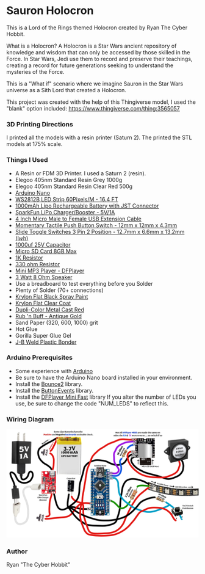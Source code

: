 # Sauron Holocron
This is a Lord of the Rings themed Holocron created by Ryan The Cyber Hobbit.

What is a Holocron?  A Holocron is a Star Wars ancient repository of knowledge and wisdom that can only be accessed by those skilled in the Force. In Star Wars, Jedi use them to record and preserve their teachings, creating a record for future generations seeking to understand the mysteries of the Force.

This is a "What if" scenario where we imagine Sauron in the Star Wars universe as a Sith Lord that created a Holocron.

This project was created with the help of this Thingiverse model, I used the "blank" option included: https://www.thingiverse.com/thing:3565057 


### 3D Printing Directions
I printed all the models with a resin printer (Saturn 2).
The printed the STL models at 175% scale. 


### Things I Used
* A Resin or FDM 3D Printer. I used a Saturn 2 (resin).
* Elegoo 405nm Standard Resin Grey 1000g
* Elegoo 405nm Standard Resin Clear Red 500g
* [Arduino Nano](https://www.amazon.com/dp/B07G99NNXL)
* [WS2812B LED Strip 60Pixels/M - 16.4 FT](https://www.amazon.com/dp/B01CDTEJBG)
* [1000mAh Lipo Rechargeable Battery with JST Connector](https://www.amazon.com/dp/B07BTV3W87)
* [SparkFun LiPo Charger/Booster - 5V/1A](https://www.amazon.com/dp/B076953CYL)
* [4 Inch Micro Male to Female USB Extension Cable](https://www.amazon.com/dp/B071NR19BQ)
* [Momentary Tactile Push Button Switch - 12mm x 12mm x 4.3mm](https://www.amazon.com/dp/B07CG6HVY9)
* [Slide Toggle Switches 3 Pin 2 Position - 12.7mm x 6.6mm x 13.2mm (l*w*h)](https://www.amazon.com/dp/B08H5BQ6Y8)
* [1000uf 25V Capacitor](https://www.amazon.com/dp/B06WGPNM19)
* [Micro SD Card 8GB Max](https://www.amazon.com/dp/B085ZVG84C)
* [1K Resistor](https://www.amazon.com/dp/B06WRQS97C)
* [330 ohm Resistor](https://www.amazon.com/dp/B06WRQS97C)
* [Mini MP3 Player - DFPlayer](https://www.amazon.com/dp/B07Y2YKYRS)
* [3 Watt 8 Ohm Speaker](https://www.amazon.com/dp/B07FTB281F)
* Use a breadboard to test everything before you Solder
* Plenty of Solder (70+ connections)
* [Krylon Flat Black Spray Paint](https://www.amazon.com/Krylon-K05546007-COLORmaxx-Spray-Aerosol/dp/B07LFWTW93) 
* [Krylon Flat Clear Coat](https://www.amazon.com/Krylon-K05547007-COLORmaxx-Spray-Aerosol/dp/B07LFWTQNG)
* [Dupli-Color Metal Cast Red](https://www.amazon.com/dp/B000994BUM)
* [Rub 'n Buff - Antique Gold](https://www.amazon.com/dp/B0BC224DPV)
* Sand Paper (320, 600, 1000) grit
* Hot Glue
* Gorilla Super Glue Gel
* [J-B Weld Plastic Bonder](https://www.amazon.com/dp/B01IBOK7FE)

### Arduino Prerequisites
* Some experience with [Arduino](https://www.arduino.cc/)
* Be sure to have the Arduino Nano board installed in your environment.
* Install the [Bounce2](https://github.com/thomasfredericks/Bounce2) library.
* Install the [ButtonEvents](https://github.com/fasteddy516/ButtonEvents) library.
* Install the [DFPlayer Mini Fast](https://github.com/PowerBroker2/DFPlayerMini_Fast) library
If you alter the number of LEDs you use, be sure to change the code "NUM_LEDS" to reflect this.


### Wiring Diagram
![Wiring diagram](images/wiringdiagramnew.jpg)

### Author
Ryan "The Cyber Hobbit"




